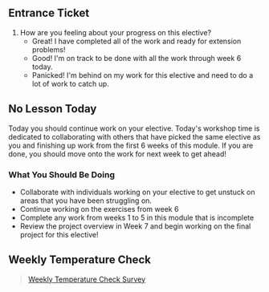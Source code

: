 ## Entrance Ticket

1. How are you feeling about your progress on this elective?
    - Great! I have completed all of the work and ready for extension problems!
    - Good! I'm on track to be done with all the work through week 6 today.
    - Panicked! I'm behind on my work for this elective and need to do a lot of work to catch up.

## No Lesson Today

Today you should continue work on your elective. Today's workshop time is dedicated to collaborating with others that have picked the same elective as you and finishing up work from the first 6 weeks of this module. If you are done, you should move onto the work for next week to get ahead!

### What You Should Be Doing
- Collaborate with individuals working on your elective to get unstuck on areas that you have been struggling on.
- Continue working on the exercises from week 6
- Complete any work from weeks 1 to 5 in this module that is incomplete
- Review the project overview in Week 7 and begin working on the final project for this elective!

## Weekly Temperature Check

>[Weekly Temperature Check Survey](https://docs.google.com/forms/d/e/1FAIpQLSdI4uH7L7tR0YPXjvLlKWuqyKGEOJEJnhv22UsExz1qkE5JCg/viewform?embedded=true)